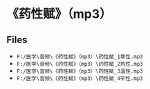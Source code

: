 # 《药性赋》（mp3）

## Files

- `F:/医学\音频\《药性赋》（mp3）\药性赋_1寒性.mp3`
- `F:/医学\音频\《药性赋》（mp3）\药性赋_2热性.mp3`
- `F:/医学\音频\《药性赋》（mp3）\药性赋_3温性.mp3`
- `F:/医学\音频\《药性赋》（mp3）\药性赋_4平性.mp3`
